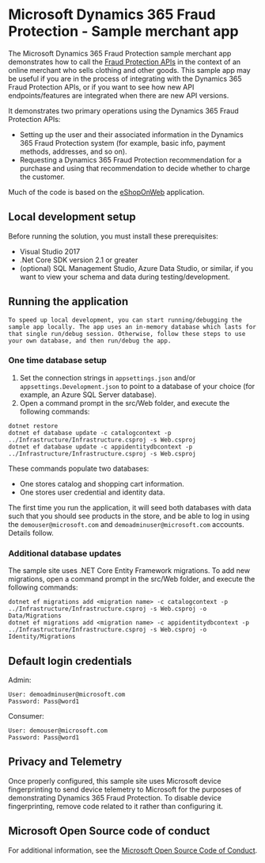 # Microsoft Dynamics 365 Fraud Protection - Sample merchant app
The Microsoft Dynamics 365 Fraud Protection sample merchant app demonstrates how to call the [Fraud Protection APIs](https://apidocs.microsoft.com/services/graphriskapi) in the context of an online merchant who sells clothing and other goods. This sample app may be useful if you are in the process of integrating with the Dynamics 365 Fraud Protection APIs, or if you want to see how new API endpoints/features are integrated when there are new API versions.

It demonstrates two primary operations using the Dynamics 365 Fraud Protection APIs:
- Setting up the user and their associated information in the Dynamics 365 Fraud Protection system (for example, basic info, payment methods, addresses, and so on).
- Requesting a Dynamics 365 Fraud Protection recommendation for a purchase and using that recommendation to decide whether to charge the customer.

Much of the code is based on the [eShopOnWeb](https://github.com/dotnet-architecture/eShopOnWeb) application.

## Local development setup
Before running the solution, you must install these prerequisites:

- Visual Studio 2017 
- .Net Core SDK version 2.1 or greater
- (optional) SQL Management Studio, Azure Data Studio, or similar, if you want to view your schema and data during testing/development.

## Running the application
```
To speed up local development, you can start running/debugging the sample app locally. The app uses an in-memory database which lasts for that single run/debug session. Otherwise, follow these steps to use your own database, and then run/debug the app.
```

### One time database setup

1. Set the connection strings in `appsettings.json` and/or `appsettings.Development.json` to point to a database of your choice (for example, an Azure SQL Server database).
2. Open a command prompt in the src/Web folder, and execute the following commands:

```
dotnet restore
dotnet ef database update -c catalogcontext -p ../Infrastructure/Infrastructure.csproj -s Web.csproj
dotnet ef database update -c appidentitydbcontext -p ../Infrastructure/Infrastructure.csproj -s Web.csproj
```

These commands populate two databases:
- One stores catalog and shopping cart information.
- One stores user credential and identity data.

The first time you run the application, it will seed both databases with data such that you should see products in the store, and be able to log in using the `demouser@microsoft.com` and `demoadminuser@microsoft.com` accounts. Details follow.

### Additional database updates

The sample site uses .NET Core Entity Framework migrations. To add new migrations, open a command prompt in the src/Web folder, and execute the following commands:
```
dotnet ef migrations add <migration name> -c catalogcontext -p ../Infrastructure/Infrastructure.csproj -s Web.csproj -o Data/Migrations
dotnet ef migrations add <migration name> -c appidentitydbcontext -p ../Infrastructure/Infrastructure.csproj -s Web.csproj -o Identity/Migrations
```

## Default login credentials

Admin:
```
User: demoadminuser@microsoft.com
Password: Pass@word1
```
Consumer:
``` 
User: demouser@microsoft.com
Password: Pass@word1
```

## Privacy and Telemetry

Once properly configured, this sample site uses Microsoft device fingerprinting to send device telemetry to Microsoft for the purposes of demonstrating Dynamics 365 Fraud Protection. To disable device fingerprinting, remove code related to it rather than configuring it. 

## Microsoft Open Source code of conduct

For additional information, see the [Microsoft Open Source Code of Conduct](https://opensource.microsoft.com/codeofconduct).
